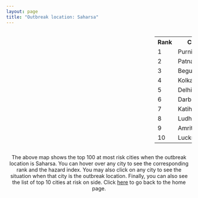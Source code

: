 ```yaml
---
layout: page
title: "Outbreak location: Saharsa"
---
```

<div style="width: 100%; overflow: auto;">
<div style="width: 75%; float: left;">
<div id="mapid">
<script src="https://buda-magenta.github.io/hazard_map/load_map.js"></script>

<script>
var marker_outbreak = L.marker([25.832642, 86.614893],{"autoPan": true}).addTo(map); marker_outbreak.bindTooltip("Saharsa").openTooltip();

var circle_1 = L.circle([26.000000, 87.500000], {"pane": "markerPane", "color": "red", "fill": true, "fillOpacity": 0.2, "fillRule": "evenodd", "lineCap": "round", "lineJoin": "round", "opacity": 1.0, "radius": 103972, "stroke": true, "weight": 3}).addTo(map);
circle_1.bindTooltip("Purnia<br>rank: 1<br>hazard index: 0.103973")
circle_1.bindPopup('<a href="https://buda-magenta.github.io/hazard_map/Purnia">Purnia</a>')

var circle_2 = L.circle([25.609324, 85.123525], {"pane": "markerPane", "color": "red", "fill": true, "fillOpacity": 0.2, "fillRule": "evenodd", "lineCap": "round", "lineJoin": "round", "opacity": 1.0, "radius": 57538, "stroke": true, "weight": 3}).addTo(map);
circle_2.bindTooltip("Patna<br>rank: 2<br>hazard index: 0.057539")
circle_2.bindPopup('<a href="https://buda-magenta.github.io/hazard_map/Patna">Patna</a>')

var circle_3 = L.circle([25.512719, 86.090571], {"pane": "markerPane", "color": "red", "fill": true, "fillOpacity": 0.2, "fillRule": "evenodd", "lineCap": "round", "lineJoin": "round", "opacity": 1.0, "radius": 37429, "stroke": true, "weight": 3}).addTo(map);
circle_3.bindTooltip("Begusarai<br>rank: 3<br>hazard index: 0.037429")
circle_3.bindPopup('<a href="https://buda-magenta.github.io/hazard_map/Begusarai">Begusarai</a>')

var circle_4 = L.circle([22.541418, 88.357691], {"pane": "markerPane", "color": "red", "fill": true, "fillOpacity": 0.2, "fillRule": "evenodd", "lineCap": "round", "lineJoin": "round", "opacity": 1.0, "radius": 26755, "stroke": true, "weight": 3}).addTo(map);
circle_4.bindTooltip("Kolkata<br>rank: 4<br>hazard index: 0.026756")
circle_4.bindPopup('<a href="https://buda-magenta.github.io/hazard_map/Kolkata">Kolkata</a>')

var circle_5 = L.circle([28.651718, 77.221939], {"pane": "markerPane", "color": "red", "fill": true, "fillOpacity": 0.2, "fillRule": "evenodd", "lineCap": "round", "lineJoin": "round", "opacity": 1.0, "radius": 26424, "stroke": true, "weight": 3}).addTo(map);
circle_5.bindTooltip("Delhi<br>rank: 5<br>hazard index: 0.026424")
circle_5.bindPopup('<a href="https://buda-magenta.github.io/hazard_map/Delhi">Delhi</a>')

var circle_6 = L.circle([26.083143, 86.032571], {"pane": "markerPane", "color": "red", "fill": true, "fillOpacity": 0.2, "fillRule": "evenodd", "lineCap": "round", "lineJoin": "round", "opacity": 1.0, "radius": 13203, "stroke": true, "weight": 3}).addTo(map);
circle_6.bindTooltip("Darbhanga<br>rank: 6<br>hazard index: 0.013204")
circle_6.bindPopup('<a href="https://buda-magenta.github.io/hazard_map/Darbhanga">Darbhanga</a>')

var circle_7 = L.circle([25.560900, 87.647654], {"pane": "markerPane", "color": "red", "fill": true, "fillOpacity": 0.2, "fillRule": "evenodd", "lineCap": "round", "lineJoin": "round", "opacity": 1.0, "radius": 8311, "stroke": true, "weight": 3}).addTo(map);
circle_7.bindTooltip("Katihar<br>rank: 7<br>hazard index: 0.008311")
circle_7.bindPopup('<a href="https://buda-magenta.github.io/hazard_map/Katihar">Katihar</a>')

var circle_8 = L.circle([30.909016, 75.851601], {"pane": "markerPane", "color": "red", "fill": true, "fillOpacity": 0.2, "fillRule": "evenodd", "lineCap": "round", "lineJoin": "round", "opacity": 1.0, "radius": 8300, "stroke": true, "weight": 3}).addTo(map);
circle_8.bindTooltip("Ludhiana<br>rank: 8<br>hazard index: 0.008300")
circle_8.bindPopup('<a href="https://buda-magenta.github.io/hazard_map/Ludhiana">Ludhiana</a>')

var circle_9 = L.circle([31.634308, 74.873679], {"pane": "markerPane", "color": "red", "fill": true, "fillOpacity": 0.2, "fillRule": "evenodd", "lineCap": "round", "lineJoin": "round", "opacity": 1.0, "radius": 5825, "stroke": true, "weight": 3}).addTo(map);
circle_9.bindTooltip("Amritsar<br>rank: 9<br>hazard index: 0.005826")
circle_9.bindPopup('<a href="https://buda-magenta.github.io/hazard_map/Amritsar">Amritsar</a>')

var circle_10 = L.circle([26.838100, 80.934600], {"pane": "markerPane", "color": "red", "fill": true, "fillOpacity": 0.2, "fillRule": "evenodd", "lineCap": "round", "lineJoin": "round", "opacity": 1.0, "radius": 5331, "stroke": true, "weight": 3}).addTo(map);
circle_10.bindTooltip("Lucknow<br>rank: 10<br>hazard index: 0.005332")
circle_10.bindPopup('<a href="https://buda-magenta.github.io/hazard_map/Lucknow">Lucknow</a>')

var circle_11 = L.circle([28.863842, 78.805778], {"pane": "markerPane", "color": "red", "fill": true, "fillOpacity": 0.2, "fillRule": "evenodd", "lineCap": "round", "lineJoin": "round", "opacity": 1.0, "radius": 5264, "stroke": true, "weight": 3}).addTo(map);
circle_11.bindTooltip("Moradabad<br>rank: 11<br>hazard index: 0.005264")
circle_11.bindPopup('<a href="https://buda-magenta.github.io/hazard_map/Moradabad">Moradabad</a>')

var circle_12 = L.circle([28.457876, 79.405571], {"pane": "markerPane", "color": "red", "fill": true, "fillOpacity": 0.2, "fillRule": "evenodd", "lineCap": "round", "lineJoin": "round", "opacity": 1.0, "radius": 5051, "stroke": true, "weight": 3}).addTo(map);
circle_12.bindTooltip("Bareilly<br>rank: 12<br>hazard index: 0.005051")
circle_12.bindPopup('<a href="https://buda-magenta.github.io/hazard_map/Bareilly">Bareilly</a>')

var circle_13 = L.circle([26.671329, 83.364583], {"pane": "markerPane", "color": "red", "fill": true, "fillOpacity": 0.2, "fillRule": "evenodd", "lineCap": "round", "lineJoin": "round", "opacity": 1.0, "radius": 4648, "stroke": true, "weight": 3}).addTo(map);
circle_13.bindTooltip("Gorakhpur<br>rank: 13<br>hazard index: 0.004648")
circle_13.bindPopup('<a href="https://buda-magenta.github.io/hazard_map/Gorakhpur">Gorakhpur</a>')

var circle_14 = L.circle([31.292011, 75.568058], {"pane": "markerPane", "color": "red", "fill": true, "fillOpacity": 0.2, "fillRule": "evenodd", "lineCap": "round", "lineJoin": "round", "opacity": 1.0, "radius": 4434, "stroke": true, "weight": 3}).addTo(map);
circle_14.bindTooltip("Jalandhar<br>rank: 14<br>hazard index: 0.004434")
circle_14.bindPopup('<a href="https://buda-magenta.github.io/hazard_map/Jalandhar">Jalandhar</a>')

var circle_15 = L.circle([25.720581, 85.255560], {"pane": "markerPane", "color": "red", "fill": true, "fillOpacity": 0.2, "fillRule": "evenodd", "lineCap": "round", "lineJoin": "round", "opacity": 1.0, "radius": 4281, "stroke": true, "weight": 3}).addTo(map);
circle_15.bindTooltip("Hajipur<br>rank: 15<br>hazard index: 0.004281")
circle_15.bindPopup('<a href="https://buda-magenta.github.io/hazard_map/Hajipur">Hajipur</a>')

var circle_16 = L.circle([24.796436, 85.007956], {"pane": "markerPane", "color": "red", "fill": true, "fillOpacity": 0.2, "fillRule": "evenodd", "lineCap": "round", "lineJoin": "round", "opacity": 1.0, "radius": 3571, "stroke": true, "weight": 3}).addTo(map);
circle_16.bindTooltip("Gaya<br>rank: 16<br>hazard index: 0.003571")
circle_16.bindPopup('<a href="https://buda-magenta.github.io/hazard_map/Gaya">Gaya</a>')

var circle_17 = L.circle([26.148658, 85.340013], {"pane": "markerPane", "color": "red", "fill": true, "fillOpacity": 0.2, "fillRule": "evenodd", "lineCap": "round", "lineJoin": "round", "opacity": 1.0, "radius": 3566, "stroke": true, "weight": 3}).addTo(map);
circle_17.bindTooltip("Muzaffarpur<br>rank: 17<br>hazard index: 0.003567")
circle_17.bindPopup('<a href="https://buda-magenta.github.io/hazard_map/Muzaffarpur">Muzaffarpur</a>')

var circle_18 = L.circle([29.988077, 77.508130], {"pane": "markerPane", "color": "red", "fill": true, "fillOpacity": 0.2, "fillRule": "evenodd", "lineCap": "round", "lineJoin": "round", "opacity": 1.0, "radius": 3334, "stroke": true, "weight": 3}).addTo(map);
circle_18.bindTooltip("Saharanpur<br>rank: 18<br>hazard index: 0.003335")
circle_18.bindPopup('<a href="https://buda-magenta.github.io/hazard_map/Saharanpur">Saharanpur</a>')

var circle_19 = L.circle([25.286698, 87.132254], {"pane": "markerPane", "color": "red", "fill": true, "fillOpacity": 0.2, "fillRule": "evenodd", "lineCap": "round", "lineJoin": "round", "opacity": 1.0, "radius": 2948, "stroke": true, "weight": 3}).addTo(map);
circle_19.bindTooltip("Bhagalpur<br>rank: 19<br>hazard index: 0.002948")
circle_19.bindPopup('<a href="https://buda-magenta.github.io/hazard_map/Bhagalpur">Bhagalpur</a>')

var circle_20 = L.circle([24.965712, 88.127778], {"pane": "markerPane", "color": "red", "fill": true, "fillOpacity": 0.2, "fillRule": "evenodd", "lineCap": "round", "lineJoin": "round", "opacity": 1.0, "radius": 2888, "stroke": true, "weight": 3}).addTo(map);
circle_20.bindTooltip("English Bazar<br>rank: 20<br>hazard index: 0.002889")
circle_20.bindPopup('<a href="https://buda-magenta.github.io/hazard_map/English_Bazar">English Bazar</a>')

var circle_21 = L.circle([25.773344, 84.784977], {"pane": "markerPane", "color": "red", "fill": true, "fillOpacity": 0.2, "fillRule": "evenodd", "lineCap": "round", "lineJoin": "round", "opacity": 1.0, "radius": 2830, "stroke": true, "weight": 3}).addTo(map);
circle_21.bindTooltip("Chapra<br>rank: 21<br>hazard index: 0.002830")
circle_21.bindPopup('<a href="https://buda-magenta.github.io/hazard_map/Chapra">Chapra</a>')

var circle_22 = L.circle([26.460914, 80.321759], {"pane": "markerPane", "color": "red", "fill": true, "fillOpacity": 0.2, "fillRule": "evenodd", "lineCap": "round", "lineJoin": "round", "opacity": 1.0, "radius": 2796, "stroke": true, "weight": 3}).addTo(map);
circle_22.bindTooltip("Kanpur<br>rank: 22<br>hazard index: 0.002797")
circle_22.bindPopup('<a href="https://buda-magenta.github.io/hazard_map/Kanpur">Kanpur</a>')

var circle_23 = L.circle([26.698885, 88.320030], {"pane": "markerPane", "color": "red", "fill": true, "fillOpacity": 0.2, "fillRule": "evenodd", "lineCap": "round", "lineJoin": "round", "opacity": 1.0, "radius": 2745, "stroke": true, "weight": 3}).addTo(map);
circle_23.bindTooltip("Bagdogra<br>rank: 23<br>hazard index: 0.002746")
circle_23.bindPopup('<a href="https://buda-magenta.github.io/hazard_map/Bagdogra">Bagdogra</a>')

var circle_24 = L.circle([25.205305, 85.514612], {"pane": "markerPane", "color": "red", "fill": true, "fillOpacity": 0.2, "fillRule": "evenodd", "lineCap": "round", "lineJoin": "round", "opacity": 1.0, "radius": 2198, "stroke": true, "weight": 3}).addTo(map);
circle_24.bindTooltip("Biharsharif<br>rank: 24<br>hazard index: 0.002199")
circle_24.bindPopup('<a href="https://buda-magenta.github.io/hazard_map/Biharsharif">Biharsharif</a>')

var circle_25 = L.circle([25.623400, 85.041700], {"pane": "markerPane", "color": "red", "fill": true, "fillOpacity": 0.2, "fillRule": "evenodd", "lineCap": "round", "lineJoin": "round", "opacity": 1.0, "radius": 2085, "stroke": true, "weight": 3}).addTo(map);
circle_25.bindTooltip("Dinapur Nizamat<br>rank: 25<br>hazard index: 0.002086")
circle_25.bindPopup('<a href="https://buda-magenta.github.io/hazard_map/Dinapur_Nizamat">Dinapur Nizamat</a>')

var circle_26 = L.circle([19.075990, 72.877393], {"pane": "markerPane", "color": "red", "fill": true, "fillOpacity": 0.2, "fillRule": "evenodd", "lineCap": "round", "lineJoin": "round", "opacity": 1.0, "radius": 1736, "stroke": true, "weight": 3}).addTo(map);
circle_26.bindTooltip("Mumbai<br>rank: 26<br>hazard index: 0.001736")
circle_26.bindPopup('<a href="https://buda-magenta.github.io/hazard_map/Mumbai">Mumbai</a>')

var circle_27 = L.circle([26.716413, 88.430992], {"pane": "markerPane", "color": "red", "fill": true, "fillOpacity": 0.2, "fillRule": "evenodd", "lineCap": "round", "lineJoin": "round", "opacity": 1.0, "radius": 1644, "stroke": true, "weight": 3}).addTo(map);
circle_27.bindTooltip("Siliguri<br>rank: 27<br>hazard index: 0.001644")
circle_27.bindPopup('<a href="https://buda-magenta.github.io/hazard_map/Siliguri">Siliguri</a>')

var circle_28 = L.circle([25.623457, 84.596839], {"pane": "markerPane", "color": "red", "fill": true, "fillOpacity": 0.2, "fillRule": "evenodd", "lineCap": "round", "lineJoin": "round", "opacity": 1.0, "radius": 1590, "stroke": true, "weight": 3}).addTo(map);
circle_28.bindTooltip("Arrah<br>rank: 28<br>hazard index: 0.001590")
circle_28.bindPopup('<a href="https://buda-magenta.github.io/hazard_map/Arrah">Arrah</a>')

var circle_29 = L.circle([25.220812, 86.517204], {"pane": "markerPane", "color": "red", "fill": true, "fillOpacity": 0.2, "fillRule": "evenodd", "lineCap": "round", "lineJoin": "round", "opacity": 1.0, "radius": 1578, "stroke": true, "weight": 3}).addTo(map);
circle_29.bindTooltip("Munger<br>rank: 29<br>hazard index: 0.001578")
circle_29.bindPopup('<a href="https://buda-magenta.github.io/hazard_map/Munger">Munger</a>')

var circle_30 = L.circle([25.133173, 86.525040], {"pane": "markerPane", "color": "red", "fill": true, "fillOpacity": 0.2, "fillRule": "evenodd", "lineCap": "round", "lineJoin": "round", "opacity": 1.0, "radius": 1532, "stroke": true, "weight": 3}).addTo(map);
circle_30.bindTooltip("Kharagpur<br>rank: 30<br>hazard index: 0.001532")
circle_30.bindPopup('<a href="https://buda-magenta.github.io/hazard_map/Kharagpur">Kharagpur</a>')

var circle_31 = L.circle([26.298638, 87.953148], {"pane": "markerPane", "color": "red", "fill": true, "fillOpacity": 0.2, "fillRule": "evenodd", "lineCap": "round", "lineJoin": "round", "opacity": 1.0, "radius": 1516, "stroke": true, "weight": 3}).addTo(map);
circle_31.bindTooltip("Kishanganj<br>rank: 31<br>hazard index: 0.001517")
circle_31.bindPopup('<a href="https://buda-magenta.github.io/hazard_map/Kishanganj">Kishanganj</a>')

var circle_32 = L.circle([24.476642, 86.606732], {"pane": "markerPane", "color": "red", "fill": true, "fillOpacity": 0.2, "fillRule": "evenodd", "lineCap": "round", "lineJoin": "round", "opacity": 1.0, "radius": 1504, "stroke": true, "weight": 3}).addTo(map);
circle_32.bindTooltip("Deoghar<br>rank: 32<br>hazard index: 0.001504")
circle_32.bindPopup('<a href="https://buda-magenta.github.io/hazard_map/Deoghar">Deoghar</a>')

var circle_33 = L.circle([25.680654, 88.124646], {"pane": "markerPane", "color": "red", "fill": true, "fillOpacity": 0.2, "fillRule": "evenodd", "lineCap": "round", "lineJoin": "round", "opacity": 1.0, "radius": 1360, "stroke": true, "weight": 3}).addTo(map);
circle_33.bindTooltip("Raiganj<br>rank: 33<br>hazard index: 0.001360")
circle_33.bindPopup('<a href="https://buda-magenta.github.io/hazard_map/Raiganj">Raiganj</a>')

var circle_34 = L.circle([22.890183, 88.426939], {"pane": "markerPane", "color": "red", "fill": true, "fillOpacity": 0.2, "fillRule": "evenodd", "lineCap": "round", "lineJoin": "round", "opacity": 1.0, "radius": 1322, "stroke": true, "weight": 3}).addTo(map);
circle_34.bindTooltip("Naihati<br>rank: 34<br>hazard index: 0.001322")
circle_34.bindPopup('<a href="https://buda-magenta.github.io/hazard_map/Naihati">Naihati</a>')

var circle_35 = L.circle([28.794068, 79.185930], {"pane": "markerPane", "color": "red", "fill": true, "fillOpacity": 0.2, "fillRule": "evenodd", "lineCap": "round", "lineJoin": "round", "opacity": 1.0, "radius": 1207, "stroke": true, "weight": 3}).addTo(map);
circle_35.bindTooltip("Rampur<br>rank: 35<br>hazard index: 0.001208")
circle_35.bindPopup('<a href="https://buda-magenta.github.io/hazard_map/Rampur">Rampur</a>')

var circle_36 = L.circle([26.669512, 84.957411], {"pane": "markerPane", "color": "red", "fill": true, "fillOpacity": 0.2, "fillRule": "evenodd", "lineCap": "round", "lineJoin": "round", "opacity": 1.0, "radius": 1117, "stroke": true, "weight": 3}).addTo(map);
circle_36.bindTooltip("Motihari<br>rank: 36<br>hazard index: 0.001117")
circle_36.bindPopup('<a href="https://buda-magenta.github.io/hazard_map/Motihari">Motihari</a>')

var circle_37 = L.circle([23.370035, 85.325013], {"pane": "markerPane", "color": "red", "fill": true, "fillOpacity": 0.2, "fillRule": "evenodd", "lineCap": "round", "lineJoin": "round", "opacity": 1.0, "radius": 976, "stroke": true, "weight": 3}).addTo(map);
circle_37.bindTooltip("Ranchi<br>rank: 37<br>hazard index: 0.000977")
circle_37.bindPopup('<a href="https://buda-magenta.github.io/hazard_map/Ranchi">Ranchi</a>')

var circle_38 = L.circle([27.504639, 80.829466], {"pane": "markerPane", "color": "red", "fill": true, "fillOpacity": 0.2, "fillRule": "evenodd", "lineCap": "round", "lineJoin": "round", "opacity": 1.0, "radius": 892, "stroke": true, "weight": 3}).addTo(map);
circle_38.bindTooltip("Sitapur<br>rank: 38<br>hazard index: 0.000893")
circle_38.bindPopup('<a href="https://buda-magenta.github.io/hazard_map/Sitapur">Sitapur</a>')

var circle_39 = L.circle([26.131004, 84.391257], {"pane": "markerPane", "color": "red", "fill": true, "fillOpacity": 0.2, "fillRule": "evenodd", "lineCap": "round", "lineJoin": "round", "opacity": 1.0, "radius": 891, "stroke": true, "weight": 3}).addTo(map);
circle_39.bindTooltip("Siwan<br>rank: 39<br>hazard index: 0.000892")
circle_39.bindPopup('<a href="https://buda-magenta.github.io/hazard_map/Siwan">Siwan</a>')

var circle_40 = L.circle([27.876990, 78.137290], {"pane": "markerPane", "color": "red", "fill": true, "fillOpacity": 0.2, "fillRule": "evenodd", "lineCap": "round", "lineJoin": "round", "opacity": 1.0, "radius": 882, "stroke": true, "weight": 3}).addTo(map);
circle_40.bindTooltip("Aligarh<br>rank: 40<br>hazard index: 0.000882")
circle_40.bindPopup('<a href="https://buda-magenta.github.io/hazard_map/Aligarh">Aligarh</a>')

var circle_41 = L.circle([26.423847, 83.762732], {"pane": "markerPane", "color": "red", "fill": true, "fillOpacity": 0.2, "fillRule": "evenodd", "lineCap": "round", "lineJoin": "round", "opacity": 1.0, "radius": 859, "stroke": true, "weight": 3}).addTo(map);
circle_41.bindTooltip("Deoria<br>rank: 41<br>hazard index: 0.000859")
circle_41.bindPopup('<a href="https://buda-magenta.github.io/hazard_map/Deoria">Deoria</a>')

var circle_42 = L.circle([27.037755, 88.263176], {"pane": "markerPane", "color": "red", "fill": true, "fillOpacity": 0.2, "fillRule": "evenodd", "lineCap": "round", "lineJoin": "round", "opacity": 1.0, "radius": 797, "stroke": true, "weight": 3}).addTo(map);
circle_42.bindTooltip("Darjeeling<br>rank: 42<br>hazard index: 0.000798")
circle_42.bindPopup('<a href="https://buda-magenta.github.io/hazard_map/Darjeeling">Darjeeling</a>')

var circle_43 = L.circle([22.591260, 88.390964], {"pane": "markerPane", "color": "red", "fill": true, "fillOpacity": 0.2, "fillRule": "evenodd", "lineCap": "round", "lineJoin": "round", "opacity": 1.0, "radius": 783, "stroke": true, "weight": 3}).addTo(map);
circle_43.bindTooltip("Bidhan Nagar<br>rank: 43<br>hazard index: 0.000783")
circle_43.bindPopup('<a href="https://buda-magenta.github.io/hazard_map/Bidhan_Nagar">Bidhan Nagar</a>')

var circle_44 = L.circle([23.388901, 88.372439], {"pane": "markerPane", "color": "red", "fill": true, "fillOpacity": 0.2, "fillRule": "evenodd", "lineCap": "round", "lineJoin": "round", "opacity": 1.0, "radius": 748, "stroke": true, "weight": 3}).addTo(map);
circle_44.bindTooltip("Nabadwip<br>rank: 44<br>hazard index: 0.000749")
circle_44.bindPopup('<a href="https://buda-magenta.github.io/hazard_map/Nabadwip">Nabadwip</a>')

var circle_45 = L.circle([26.724789, 82.793269], {"pane": "markerPane", "color": "red", "fill": true, "fillOpacity": 0.2, "fillRule": "evenodd", "lineCap": "round", "lineJoin": "round", "opacity": 1.0, "radius": 747, "stroke": true, "weight": 3}).addTo(map);
circle_45.bindTooltip("Basti<br>rank: 45<br>hazard index: 0.000748")
circle_45.bindPopup('<a href="https://buda-magenta.github.io/hazard_map/Basti">Basti</a>')

var circle_46 = L.circle([27.109667, 81.918329], {"pane": "markerPane", "color": "red", "fill": true, "fillOpacity": 0.2, "fillRule": "evenodd", "lineCap": "round", "lineJoin": "round", "opacity": 1.0, "radius": 746, "stroke": true, "weight": 3}).addTo(map);
circle_46.bindTooltip("Gonda<br>rank: 46<br>hazard index: 0.000746")
circle_46.bindPopup('<a href="https://buda-magenta.github.io/hazard_map/Gonda">Gonda</a>')

var circle_47 = L.circle([25.152471, 85.006878], {"pane": "markerPane", "color": "red", "fill": true, "fillOpacity": 0.2, "fillRule": "evenodd", "lineCap": "round", "lineJoin": "round", "opacity": 1.0, "radius": 743, "stroke": true, "weight": 3}).addTo(map);
circle_47.bindTooltip("Jehanabad<br>rank: 47<br>hazard index: 0.000744")
circle_47.bindPopup('<a href="https://buda-magenta.github.io/hazard_map/Jehanabad">Jehanabad</a>')

var circle_48 = L.circle([27.329046, 88.612267], {"pane": "markerPane", "color": "red", "fill": true, "fillOpacity": 0.2, "fillRule": "evenodd", "lineCap": "round", "lineJoin": "round", "opacity": 1.0, "radius": 725, "stroke": true, "weight": 3}).addTo(map);
circle_48.bindTooltip("Gangtok<br>rank: 48<br>hazard index: 0.000725")
circle_48.bindPopup('<a href="https://buda-magenta.github.io/hazard_map/Gangtok">Gangtok</a>')

var circle_49 = L.circle([25.263487, 88.789003], {"pane": "markerPane", "color": "red", "fill": true, "fillOpacity": 0.2, "fillRule": "evenodd", "lineCap": "round", "lineJoin": "round", "opacity": 1.0, "radius": 677, "stroke": true, "weight": 3}).addTo(map);
circle_49.bindTooltip("Balurghat<br>rank: 49<br>hazard index: 0.000678")
circle_49.bindPopup('<a href="https://buda-magenta.github.io/hazard_map/Balurghat">Balurghat</a>')

var circle_50 = L.circle([21.170200, 72.831100], {"pane": "markerPane", "color": "red", "fill": true, "fillOpacity": 0.2, "fillRule": "evenodd", "lineCap": "round", "lineJoin": "round", "opacity": 1.0, "radius": 620, "stroke": true, "weight": 3}).addTo(map);
circle_50.bindTooltip("Surat<br>rank: 50<br>hazard index: 0.000621")
circle_50.bindPopup('<a href="https://buda-magenta.github.io/hazard_map/Surat">Surat</a>')

var circle_51 = L.circle([25.329791, 86.456777], {"pane": "markerPane", "color": "red", "fill": true, "fillOpacity": 0.2, "fillRule": "evenodd", "lineCap": "round", "lineJoin": "round", "opacity": 1.0, "radius": 576, "stroke": true, "weight": 3}).addTo(map);
circle_51.bindTooltip("Jamalpur<br>rank: 51<br>hazard index: 0.000576")
circle_51.bindPopup('<a href="https://buda-magenta.github.io/hazard_map/Jamalpur">Jamalpur</a>')

var circle_52 = L.circle([26.626484, 88.734077], {"pane": "markerPane", "color": "red", "fill": true, "fillOpacity": 0.2, "fillRule": "evenodd", "lineCap": "round", "lineJoin": "round", "opacity": 1.0, "radius": 555, "stroke": true, "weight": 3}).addTo(map);
circle_52.bindTooltip("Jalpaiguri<br>rank: 52<br>hazard index: 0.000555")
circle_52.bindPopup('<a href="https://buda-magenta.github.io/hazard_map/Jalpaiguri">Jalpaiguri</a>')

var circle_53 = L.circle([23.250000, 87.750000], {"pane": "markerPane", "color": "red", "fill": true, "fillOpacity": 0.2, "fillRule": "evenodd", "lineCap": "round", "lineJoin": "round", "opacity": 1.0, "radius": 539, "stroke": true, "weight": 3}).addTo(map);
circle_53.bindTooltip("Barddhaman<br>rank: 53<br>hazard index: 0.000540")
circle_53.bindPopup('<a href="https://buda-magenta.github.io/hazard_map/Barddhaman">Barddhaman</a>')

var circle_54 = L.circle([30.384367, 76.770421], {"pane": "markerPane", "color": "red", "fill": true, "fillOpacity": 0.2, "fillRule": "evenodd", "lineCap": "round", "lineJoin": "round", "opacity": 1.0, "radius": 536, "stroke": true, "weight": 3}).addTo(map);
circle_54.bindTooltip("Ambala<br>rank: 54<br>hazard index: 0.000536")
circle_54.bindPopup('<a href="https://buda-magenta.github.io/hazard_map/Ambala">Ambala</a>')

var circle_55 = L.circle([25.335649, 83.007629], {"pane": "markerPane", "color": "red", "fill": true, "fillOpacity": 0.2, "fillRule": "evenodd", "lineCap": "round", "lineJoin": "round", "opacity": 1.0, "radius": 536, "stroke": true, "weight": 3}).addTo(map);
circle_55.bindTooltip("Varanasi<br>rank: 55<br>hazard index: 0.000536")
circle_55.bindPopup('<a href="https://buda-magenta.github.io/hazard_map/Varanasi">Varanasi</a>')

var circle_56 = L.circle([30.733442, 76.779714], {"pane": "markerPane", "color": "red", "fill": true, "fillOpacity": 0.2, "fillRule": "evenodd", "lineCap": "round", "lineJoin": "round", "opacity": 1.0, "radius": 475, "stroke": true, "weight": 3}).addTo(map);
circle_56.bindTooltip("Chandigarh<br>rank: 56<br>hazard index: 0.000476")
circle_56.bindPopup('<a href="https://buda-magenta.github.io/hazard_map/Chandigarh">Chandigarh</a>')

var circle_57 = L.circle([30.211200, 77.286390], {"pane": "markerPane", "color": "red", "fill": true, "fillOpacity": 0.2, "fillRule": "evenodd", "lineCap": "round", "lineJoin": "round", "opacity": 1.0, "radius": 463, "stroke": true, "weight": 3}).addTo(map);
circle_57.bindTooltip("Yamunanagar<br>rank: 57<br>hazard index: 0.000464")
circle_57.bindPopup('<a href="https://buda-magenta.github.io/hazard_map/Yamunanagar">Yamunanagar</a>')

var circle_58 = L.circle([31.608574, 75.846442], {"pane": "markerPane", "color": "red", "fill": true, "fillOpacity": 0.2, "fillRule": "evenodd", "lineCap": "round", "lineJoin": "round", "opacity": 1.0, "radius": 435, "stroke": true, "weight": 3}).addTo(map);
circle_58.bindTooltip("Hoshiarpur<br>rank: 58<br>hazard index: 0.000435")
circle_58.bindPopup('<a href="https://buda-magenta.github.io/hazard_map/Hoshiarpur">Hoshiarpur</a>')

var circle_59 = L.circle([23.795281, 86.430964], {"pane": "markerPane", "color": "red", "fill": true, "fillOpacity": 0.2, "fillRule": "evenodd", "lineCap": "round", "lineJoin": "round", "opacity": 1.0, "radius": 394, "stroke": true, "weight": 3}).addTo(map);
circle_59.bindTooltip("Dhanbad<br>rank: 59<br>hazard index: 0.000395")
circle_59.bindPopup('<a href="https://buda-magenta.github.io/hazard_map/Dhanbad">Dhanbad</a>')

var circle_60 = L.circle([22.472223, 88.093845], {"pane": "markerPane", "color": "red", "fill": true, "fillOpacity": 0.2, "fillRule": "evenodd", "lineCap": "round", "lineJoin": "round", "opacity": 1.0, "radius": 391, "stroke": true, "weight": 3}).addTo(map);
circle_60.bindTooltip("Uluberia<br>rank: 60<br>hazard index: 0.000392")
circle_60.bindPopup('<a href="https://buda-magenta.github.io/hazard_map/Uluberia">Uluberia</a>')

var circle_61 = L.circle([23.699128, 85.991069], {"pane": "markerPane", "color": "red", "fill": true, "fillOpacity": 0.2, "fillRule": "evenodd", "lineCap": "round", "lineJoin": "round", "opacity": 1.0, "radius": 376, "stroke": true, "weight": 3}).addTo(map);
circle_61.bindTooltip("Bokaro<br>rank: 61<br>hazard index: 0.000377")
circle_61.bindPopup('<a href="https://buda-magenta.github.io/hazard_map/Bokaro">Bokaro</a>')

var circle_62 = L.circle([28.428262, 77.002700], {"pane": "markerPane", "color": "red", "fill": true, "fillOpacity": 0.2, "fillRule": "evenodd", "lineCap": "round", "lineJoin": "round", "opacity": 1.0, "radius": 373, "stroke": true, "weight": 3}).addTo(map);
circle_62.bindTooltip("Gurgaon<br>rank: 62<br>hazard index: 0.000374")
circle_62.bindPopup('<a href="https://buda-magenta.github.io/hazard_map/Gurgaon">Gurgaon</a>')

var circle_63 = L.circle([29.211757, 78.961731], {"pane": "markerPane", "color": "red", "fill": true, "fillOpacity": 0.2, "fillRule": "evenodd", "lineCap": "round", "lineJoin": "round", "opacity": 1.0, "radius": 348, "stroke": true, "weight": 3}).addTo(map);
circle_63.bindTooltip("Kashipur<br>rank: 63<br>hazard index: 0.000348")
circle_63.bindPopup('<a href="https://buda-magenta.github.io/hazard_map/Kashipur">Kashipur</a>')

var circle_64 = L.circle([28.402979, 77.310384], {"pane": "markerPane", "color": "red", "fill": true, "fillOpacity": 0.2, "fillRule": "evenodd", "lineCap": "round", "lineJoin": "round", "opacity": 1.0, "radius": 342, "stroke": true, "weight": 3}).addTo(map);
circle_64.bindTooltip("Faridabad<br>rank: 64<br>hazard index: 0.000343")
circle_64.bindPopup('<a href="https://buda-magenta.github.io/hazard_map/Faridabad">Faridabad</a>')

var circle_65 = L.circle([28.753900, 77.399900], {"pane": "markerPane", "color": "red", "fill": true, "fillOpacity": 0.2, "fillRule": "evenodd", "lineCap": "round", "lineJoin": "round", "opacity": 1.0, "radius": 337, "stroke": true, "weight": 3}).addTo(map);
circle_65.bindTooltip("Khora<br>rank: 65<br>hazard index: 0.000337")
circle_65.bindPopup('<a href="https://buda-magenta.github.io/hazard_map/Khora">Khora</a>')

var circle_66 = L.circle([27.912633, 79.746563], {"pane": "markerPane", "color": "red", "fill": true, "fillOpacity": 0.2, "fillRule": "evenodd", "lineCap": "round", "lineJoin": "round", "opacity": 1.0, "radius": 332, "stroke": true, "weight": 3}).addTo(map);
circle_66.bindTooltip("Shahjahanpur<br>rank: 66<br>hazard index: 0.000332")
circle_66.bindPopup('<a href="https://buda-magenta.github.io/hazard_map/Shahjahanpur">Shahjahanpur</a>')

var circle_67 = L.circle([25.562071, 84.015672], {"pane": "markerPane", "color": "red", "fill": true, "fillOpacity": 0.2, "fillRule": "evenodd", "lineCap": "round", "lineJoin": "round", "opacity": 1.0, "radius": 310, "stroke": true, "weight": 3}).addTo(map);
circle_67.bindTooltip("Buxar<br>rank: 67<br>hazard index: 0.000311")
circle_67.bindPopup('<a href="https://buda-magenta.github.io/hazard_map/Buxar">Buxar</a>')

var circle_68 = L.circle([25.531031, 78.652689], {"pane": "markerPane", "color": "red", "fill": true, "fillOpacity": 0.2, "fillRule": "evenodd", "lineCap": "round", "lineJoin": "round", "opacity": 1.0, "radius": 282, "stroke": true, "weight": 3}).addTo(map);
circle_68.bindTooltip("Jhansi<br>rank: 68<br>hazard index: 0.000282")
circle_68.bindPopup('<a href="https://buda-magenta.github.io/hazard_map/Jhansi">Jhansi</a>')

var circle_69 = L.circle([23.535048, 87.338043], {"pane": "markerPane", "color": "red", "fill": true, "fillOpacity": 0.2, "fillRule": "evenodd", "lineCap": "round", "lineJoin": "round", "opacity": 1.0, "radius": 274, "stroke": true, "weight": 3}).addTo(map);
circle_69.bindTooltip("Durgapur<br>rank: 69<br>hazard index: 0.000275")
circle_69.bindPopup('<a href="https://buda-magenta.github.io/hazard_map/Durgapur">Durgapur</a>')

var circle_70 = L.circle([28.901090, 76.580194], {"pane": "markerPane", "color": "red", "fill": true, "fillOpacity": 0.2, "fillRule": "evenodd", "lineCap": "round", "lineJoin": "round", "opacity": 1.0, "radius": 271, "stroke": true, "weight": 3}).addTo(map);
circle_70.bindTooltip("Rohtak<br>rank: 70<br>hazard index: 0.000272")
circle_70.bindPopup('<a href="https://buda-magenta.github.io/hazard_map/Rohtak">Rohtak</a>')

var circle_71 = L.circle([32.718561, 74.858092], {"pane": "markerPane", "color": "red", "fill": true, "fillOpacity": 0.2, "fillRule": "evenodd", "lineCap": "round", "lineJoin": "round", "opacity": 1.0, "radius": 262, "stroke": true, "weight": 3}).addTo(map);
circle_71.bindTooltip("Jammu<br>rank: 71<br>hazard index: 0.000263")
circle_71.bindPopup('<a href="https://buda-magenta.github.io/hazard_map/Jammu">Jammu</a>')

var circle_72 = L.circle([26.718324, 79.090254], {"pane": "markerPane", "color": "red", "fill": true, "fillOpacity": 0.2, "fillRule": "evenodd", "lineCap": "round", "lineJoin": "round", "opacity": 1.0, "radius": 258, "stroke": true, "weight": 3}).addTo(map);
circle_72.bindTooltip("Etawah<br>rank: 72<br>hazard index: 0.000259")
circle_72.bindPopup('<a href="https://buda-magenta.github.io/hazard_map/Etawah">Etawah</a>')

var circle_73 = L.circle([23.687130, 86.974659], {"pane": "markerPane", "color": "red", "fill": true, "fillOpacity": 0.2, "fillRule": "evenodd", "lineCap": "round", "lineJoin": "round", "opacity": 1.0, "radius": 252, "stroke": true, "weight": 3}).addTo(map);
circle_73.bindTooltip("Asansol<br>rank: 73<br>hazard index: 0.000253")
circle_73.bindPopup('<a href="https://buda-magenta.github.io/hazard_map/Asansol">Asansol</a>')

var circle_74 = L.circle([12.979120, 77.591300], {"pane": "markerPane", "color": "red", "fill": true, "fillOpacity": 0.2, "fillRule": "evenodd", "lineCap": "round", "lineJoin": "round", "opacity": 1.0, "radius": 238, "stroke": true, "weight": 3}).addTo(map);
circle_74.bindTooltip("Bangalore<br>rank: 74<br>hazard index: 0.000239")
circle_74.bindPopup('<a href="https://buda-magenta.github.io/hazard_map/Bangalore">Bangalore</a>')

var circle_75 = L.circle([22.695034, 88.377060], {"pane": "markerPane", "color": "red", "fill": true, "fillOpacity": 0.2, "fillRule": "evenodd", "lineCap": "round", "lineJoin": "round", "opacity": 1.0, "radius": 234, "stroke": true, "weight": 3}).addTo(map);
circle_75.bindTooltip("Panihati<br>rank: 75<br>hazard index: 0.000234")
circle_75.bindPopup('<a href="https://buda-magenta.github.io/hazard_map/Panihati">Panihati</a>')

var circle_76 = L.circle([29.000653, 77.768229], {"pane": "markerPane", "color": "red", "fill": true, "fillOpacity": 0.2, "fillRule": "evenodd", "lineCap": "round", "lineJoin": "round", "opacity": 1.0, "radius": 230, "stroke": true, "weight": 3}).addTo(map);
circle_76.bindTooltip("Meerut<br>rank: 76<br>hazard index: 0.000230")
circle_76.bindPopup('<a href="https://buda-magenta.github.io/hazard_map/Meerut">Meerut</a>')

var circle_77 = L.circle([26.180598, 91.753943], {"pane": "markerPane", "color": "red", "fill": true, "fillOpacity": 0.2, "fillRule": "evenodd", "lineCap": "round", "lineJoin": "round", "opacity": 1.0, "radius": 225, "stroke": true, "weight": 3}).addTo(map);
circle_77.bindTooltip("Guwahati<br>rank: 77<br>hazard index: 0.000225")
circle_77.bindPopup('<a href="https://buda-magenta.github.io/hazard_map/Guwahati">Guwahati</a>')

var circle_78 = L.circle([22.801519, 86.202958], {"pane": "markerPane", "color": "red", "fill": true, "fillOpacity": 0.2, "fillRule": "evenodd", "lineCap": "round", "lineJoin": "round", "opacity": 1.0, "radius": 223, "stroke": true, "weight": 3}).addTo(map);
circle_78.bindTooltip("Jamshedpur<br>rank: 78<br>hazard index: 0.000224")
circle_78.bindPopup('<a href="https://buda-magenta.github.io/hazard_map/Jamshedpur">Jamshedpur</a>')

var circle_79 = L.circle([30.783987, 75.160574], {"pane": "markerPane", "color": "red", "fill": true, "fillOpacity": 0.2, "fillRule": "evenodd", "lineCap": "round", "lineJoin": "round", "opacity": 1.0, "radius": 213, "stroke": true, "weight": 3}).addTo(map);
circle_79.bindTooltip("Moga<br>rank: 79<br>hazard index: 0.000214")
circle_79.bindPopup('<a href="https://buda-magenta.github.io/hazard_map/Moga">Moga</a>')

var circle_80 = L.circle([24.900100, 84.018211], {"pane": "markerPane", "color": "red", "fill": true, "fillOpacity": 0.2, "fillRule": "evenodd", "lineCap": "round", "lineJoin": "round", "opacity": 1.0, "radius": 204, "stroke": true, "weight": 3}).addTo(map);
circle_80.bindTooltip("Sasaram<br>rank: 80<br>hazard index: 0.000205")
circle_80.bindPopup('<a href="https://buda-magenta.github.io/hazard_map/Sasaram">Sasaram</a>')

var circle_81 = L.circle([30.885100, 74.660141], {"pane": "markerPane", "color": "red", "fill": true, "fillOpacity": 0.2, "fillRule": "evenodd", "lineCap": "round", "lineJoin": "round", "opacity": 1.0, "radius": 203, "stroke": true, "weight": 3}).addTo(map);
circle_81.bindTooltip("Firozpur<br>rank: 81<br>hazard index: 0.000204")
circle_81.bindPopup('<a href="https://buda-magenta.github.io/hazard_map/Firozpur">Firozpur</a>')

var circle_82 = L.circle([28.651718, 77.221939], {"pane": "markerPane", "color": "red", "fill": true, "fillOpacity": 0.2, "fillRule": "evenodd", "lineCap": "round", "lineJoin": "round", "opacity": 1.0, "radius": 196, "stroke": true, "weight": 3}).addTo(map);
circle_82.bindTooltip("Dehri<br>rank: 82<br>hazard index: 0.000197")
circle_82.bindPopup('<a href="https://buda-magenta.github.io/hazard_map/Dehri">Dehri</a>')

var circle_83 = L.circle([25.280733, 83.125128], {"pane": "markerPane", "color": "red", "fill": true, "fillOpacity": 0.2, "fillRule": "evenodd", "lineCap": "round", "lineJoin": "round", "opacity": 1.0, "radius": 194, "stroke": true, "weight": 3}).addTo(map);
circle_83.bindTooltip("Mughal Sarai<br>rank: 83<br>hazard index: 0.000194")
circle_83.bindPopup('<a href="https://buda-magenta.github.io/hazard_map/Mughal_Sarai">Mughal Sarai</a>')

var circle_84 = L.circle([22.670728, 88.376342], {"pane": "markerPane", "color": "red", "fill": true, "fillOpacity": 0.2, "fillRule": "evenodd", "lineCap": "round", "lineJoin": "round", "opacity": 1.0, "radius": 190, "stroke": true, "weight": 3}).addTo(map);
circle_84.bindTooltip("Kamarhati<br>rank: 84<br>hazard index: 0.000191")
circle_84.bindPopup('<a href="https://buda-magenta.github.io/hazard_map/Kamarhati">Kamarhati</a>')

var circle_85 = L.circle([27.059011, 84.206464], {"pane": "markerPane", "color": "red", "fill": true, "fillOpacity": 0.2, "fillRule": "evenodd", "lineCap": "round", "lineJoin": "round", "opacity": 1.0, "radius": 189, "stroke": true, "weight": 3}).addTo(map);
circle_85.bindTooltip("Bagaha<br>rank: 85<br>hazard index: 0.000189")
circle_85.bindPopup('<a href="https://buda-magenta.github.io/hazard_map/Bagaha">Bagaha</a>')

var circle_86 = L.circle([28.740613, 77.835426], {"pane": "markerPane", "color": "red", "fill": true, "fillOpacity": 0.2, "fillRule": "evenodd", "lineCap": "round", "lineJoin": "round", "opacity": 1.0, "radius": 182, "stroke": true, "weight": 3}).addTo(map);
circle_86.bindTooltip("Hapur<br>rank: 86<br>hazard index: 0.000183")
circle_86.bindPopup('<a href="https://buda-magenta.github.io/hazard_map/Hapur">Hapur</a>')

var circle_87 = L.circle([27.733696, 81.477321], {"pane": "markerPane", "color": "red", "fill": true, "fillOpacity": 0.2, "fillRule": "evenodd", "lineCap": "round", "lineJoin": "round", "opacity": 1.0, "radius": 176, "stroke": true, "weight": 3}).addTo(map);
circle_87.bindTooltip("Bahraich<br>rank: 87<br>hazard index: 0.000177")
circle_87.bindPopup('<a href="https://buda-magenta.github.io/hazard_map/Bahraich">Bahraich</a>')

var circle_88 = L.circle([22.646958, 88.343612], {"pane": "markerPane", "color": "red", "fill": true, "fillOpacity": 0.2, "fillRule": "evenodd", "lineCap": "round", "lineJoin": "round", "opacity": 1.0, "radius": 174, "stroke": true, "weight": 3}).addTo(map);
circle_88.bindTooltip("Bally<br>rank: 88<br>hazard index: 0.000175")
circle_88.bindPopup('<a href="https://buda-magenta.github.io/hazard_map/Bally">Bally</a>')

var circle_89 = L.circle([20.266777, 85.843559], {"pane": "markerPane", "color": "red", "fill": true, "fillOpacity": 0.2, "fillRule": "evenodd", "lineCap": "round", "lineJoin": "round", "opacity": 1.0, "radius": 171, "stroke": true, "weight": 3}).addTo(map);
circle_89.bindTooltip("Bhubaneswar<br>rank: 89<br>hazard index: 0.000172")
circle_89.bindPopup('<a href="https://buda-magenta.github.io/hazard_map/Bhubaneswar">Bhubaneswar</a>')

var circle_90 = L.circle([23.021624, 72.579707], {"pane": "markerPane", "color": "red", "fill": true, "fillOpacity": 0.2, "fillRule": "evenodd", "lineCap": "round", "lineJoin": "round", "opacity": 1.0, "radius": 171, "stroke": true, "weight": 3}).addTo(map);
circle_90.bindTooltip("Ahmedabad<br>rank: 90<br>hazard index: 0.000171")
circle_90.bindPopup('<a href="https://buda-magenta.github.io/hazard_map/Ahmedabad">Ahmedabad</a>')

var circle_91 = L.circle([27.175255, 78.009816], {"pane": "markerPane", "color": "red", "fill": true, "fillOpacity": 0.2, "fillRule": "evenodd", "lineCap": "round", "lineJoin": "round", "opacity": 1.0, "radius": 167, "stroke": true, "weight": 3}).addTo(map);
circle_91.bindTooltip("Agra<br>rank: 91<br>hazard index: 0.000167")
circle_91.bindPopup('<a href="https://buda-magenta.github.io/hazard_map/Agra">Agra</a>')

var circle_92 = L.circle([17.388786, 78.461065], {"pane": "markerPane", "color": "red", "fill": true, "fillOpacity": 0.2, "fillRule": "evenodd", "lineCap": "round", "lineJoin": "round", "opacity": 1.0, "radius": 167, "stroke": true, "weight": 3}).addTo(map);
circle_92.bindTooltip("Hyderabad<br>rank: 92<br>hazard index: 0.000167")
circle_92.bindPopup('<a href="https://buda-magenta.github.io/hazard_map/Hyderabad">Hyderabad</a>')

var circle_93 = L.circle([26.915458, 75.818982], {"pane": "markerPane", "color": "red", "fill": true, "fillOpacity": 0.2, "fillRule": "evenodd", "lineCap": "round", "lineJoin": "round", "opacity": 1.0, "radius": 162, "stroke": true, "weight": 3}).addTo(map);
circle_93.bindTooltip("Jaipur<br>rank: 93<br>hazard index: 0.000162")
circle_93.bindPopup('<a href="https://buda-magenta.github.io/hazard_map/Jaipur">Jaipur</a>')

var circle_94 = L.circle([22.508621, 88.253218], {"pane": "markerPane", "color": "red", "fill": true, "fillOpacity": 0.2, "fillRule": "evenodd", "lineCap": "round", "lineJoin": "round", "opacity": 1.0, "radius": 155, "stroke": true, "weight": 3}).addTo(map);
circle_94.bindTooltip("Maheshtala<br>rank: 94<br>hazard index: 0.000156")
circle_94.bindPopup('<a href="https://buda-magenta.github.io/hazard_map/Maheshtala">Maheshtala</a>')

var circle_95 = L.circle([25.438130, 81.833800], {"pane": "markerPane", "color": "red", "fill": true, "fillOpacity": 0.2, "fillRule": "evenodd", "lineCap": "round", "lineJoin": "round", "opacity": 1.0, "radius": 155, "stroke": true, "weight": 3}).addTo(map);
circle_95.bindTooltip("Allahabad<br>rank: 95<br>hazard index: 0.000155")
circle_95.bindPopup('<a href="https://buda-magenta.github.io/hazard_map/Allahabad">Allahabad</a>')

var circle_96 = L.circle([29.003314, 77.016732], {"pane": "markerPane", "color": "red", "fill": true, "fillOpacity": 0.2, "fillRule": "evenodd", "lineCap": "round", "lineJoin": "round", "opacity": 1.0, "radius": 151, "stroke": true, "weight": 3}).addTo(map);
circle_96.bindTooltip("Sonipat<br>rank: 96<br>hazard index: 0.000152")
circle_96.bindPopup('<a href="https://buda-magenta.github.io/hazard_map/Sonipat">Sonipat</a>')

var circle_97 = L.circle([28.733400, 77.298600], {"pane": "markerPane", "color": "red", "fill": true, "fillOpacity": 0.2, "fillRule": "evenodd", "lineCap": "round", "lineJoin": "round", "opacity": 1.0, "radius": 150, "stroke": true, "weight": 3}).addTo(map);
circle_97.bindTooltip("Loni<br>rank: 97<br>hazard index: 0.000151")
circle_97.bindPopup('<a href="https://buda-magenta.github.io/hazard_map/Loni">Loni</a>')

var circle_98 = L.circle([26.250000, 81.250000], {"pane": "markerPane", "color": "red", "fill": true, "fillOpacity": 0.2, "fillRule": "evenodd", "lineCap": "round", "lineJoin": "round", "opacity": 1.0, "radius": 148, "stroke": true, "weight": 3}).addTo(map);
circle_98.bindTooltip("Rae Bareli<br>rank: 98<br>hazard index: 0.000149")
circle_98.bindPopup('<a href="https://buda-magenta.github.io/hazard_map/Rae_Bareli">Rae Bareli</a>')

var circle_99 = L.circle([23.160894, 79.949770], {"pane": "markerPane", "color": "red", "fill": true, "fillOpacity": 0.2, "fillRule": "evenodd", "lineCap": "round", "lineJoin": "round", "opacity": 1.0, "radius": 146, "stroke": true, "weight": 3}).addTo(map);
circle_99.bindTooltip("Jabalpur<br>rank: 99<br>hazard index: 0.000147")
circle_99.bindPopup('<a href="https://buda-magenta.github.io/hazard_map/Jabalpur">Jabalpur</a>')

var circle_100 = L.circle([21.735348, 81.944459], {"pane": "markerPane", "color": "red", "fill": true, "fillOpacity": 0.2, "fillRule": "evenodd", "lineCap": "round", "lineJoin": "round", "opacity": 1.0, "radius": 146, "stroke": true, "weight": 3}).addTo(map);
circle_100.bindTooltip("Bhatpara<br>rank: 100<br>hazard index: 0.000147")
circle_100.bindPopup('<a href="https://buda-magenta.github.io/hazard_map/Bhatpara">Bhatpara</a>')
</script>
</div>
</div>


<div style="width: 20%; float: right;">
<table>
<tr>
<th>Rank</th>
<th>City</th>
</tr>

<tr>
<td>1</td>
<td>Purnia</td>
</tr>

<tr>
<td>2</td>
<td>Patna</td>
</tr>

<tr>
<td>3</td>
<td>Begusarai</td>
</tr>

<tr>
<td>4</td>
<td>Kolkata</td>
</tr>

<tr>
<td>5</td>
<td>Delhi</td>
</tr>

<tr>
<td>6</td>
<td>Darbhanga</td>
</tr>

<tr>
<td>7</td>
<td>Katihar</td>
</tr>

<tr>
<td>8</td>
<td>Ludhiana</td>
</tr>

<tr>
<td>9</td>
<td>Amritsar</td>
</tr>

<tr>
<td>10</td>
<td>Lucknow</td>
</tr>

</table>
</div>
</div>


<p align="center"> The above map shows the top 100 at most risk cities when the outbreak location is Saharsa. You can hover over any city to see the corresponding rank and the hazard index. You may also click on any city to see the situation when that city is the outbreak location. Finally, you can also see the list of top 10 cities at risk on side.  Click <a href="https://buda-magenta.github.io/hazard_map/">here</a> to go back to the home page.
</p>